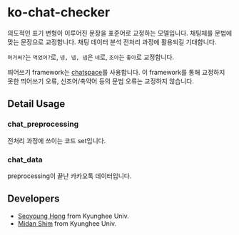 # ko-chat-checker

의도적인 표기 변형이 이루어진 문장을 표준어로 교정하는 모델입니다. 채팅체를 문법에 맞는 문장으로 교정합니다. 채팅 데이터 분석 전처리 과정에 활용되길 기대합니다.

```머거써?```는 ```먹었어?```로, ```넹, 넵, 넴```은 ```네```로, ```조아```는 ```좋아```로 교정합니다.


띄어쓰기 framework는 [chatspace](https://github.com/pingpong-ai/chatspace)를 사용합니다. 이 framework를 통해 교정하지 못한 띄어쓰기 오류, 신조어/축약어 등의 문법 오류는 교정하지 않습니다.

## Detail Usage

### chat_preprocessing
전처리 과정에 쓰이는 코드 set입니다.

### chat_data
preprocessing이 끝난 카카오톡 데이터입니다.

## Developers
* [Seoyoung Hong](https://github.com/seoyoungh) from Kyunghee Univ.
* [Midan Shim](https://github.com/midannii) from Kyunghee Univ.
